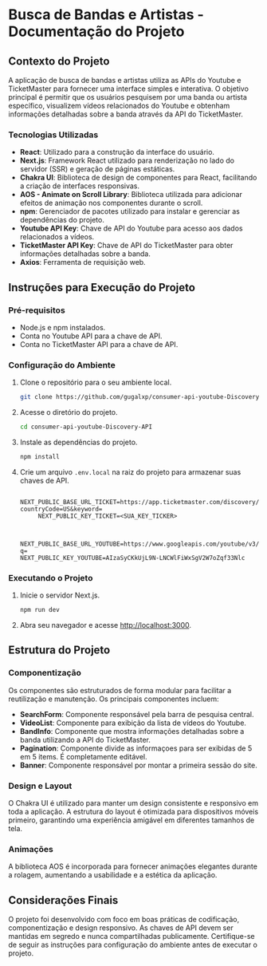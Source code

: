 # Busca de Bandas e Artistas - Documentação do Projeto

## Contexto do Projeto

A aplicação de busca de bandas e artistas utiliza as APIs do Youtube e TicketMaster para fornecer uma interface simples e interativa. O objetivo principal é permitir que os usuários pesquisem por uma banda ou artista específico, visualizem vídeos relacionados do Youtube e obtenham informações detalhadas sobre a banda através da API do TicketMaster.

### Tecnologias Utilizadas

- **React**: Utilizado para a construção da interface do usuário.
- **Next.js**: Framework React utilizado para renderização no lado do servidor (SSR) e geração de páginas estáticas.
- **Chakra UI**: Biblioteca de design de componentes para React, facilitando a criação de interfaces responsivas.
- **AOS - Animate on Scroll Library**: Biblioteca utilizada para adicionar efeitos de animação nos componentes durante o scroll.
- **npm**: Gerenciador de pacotes utilizado para instalar e gerenciar as dependências do projeto.
- **Youtube API Key**: Chave de API do Youtube para acesso aos dados relacionados a vídeos.
- **TicketMaster API Key**: Chave de API do TicketMaster para obter informações detalhadas sobre a banda.
- **Axios**: Ferramenta de requisição web.

## Instruções para Execução do Projeto

### Pré-requisitos

- Node.js e npm instalados.
- Conta no Youtube API para a chave de API.
- Conta no TicketMaster API para a chave de API.

### Configuração do Ambiente

1. Clone o repositório para o seu ambiente local.
   ```bash
   git clone https://github.com/gugalxp/consumer-api-youtube-Discovery-API.git
   ```

2. Acesse o diretório do projeto.
   ```bash
   cd consumer-api-youtube-Discovery-API
   ```

3. Instale as dependências do projeto.
   ```bash
   npm install
   ```

4. Crie um arquivo `.env.local` na raiz do projeto para armazenar suas chaves de API.
   ```
        NEXT_PUBLIC_BASE_URL_TICKET=https://app.ticketmaster.com/discovery/v2/events.json?countryCode=US&keyword=
        NEXT_PUBLIC_KEY_TICKET=<SUA_KEY_TICKER>
    ```
    ```


    NEXT_PUBLIC_BASE_URL_YOUTUBE=https://www.googleapis.com/youtube/v3/search?q=
    NEXT_PUBLIC_KEY_YOUTUBE=AIzaSyCKkUjL9N-LNCWlFiWxSgV2W7oZqf33Nlc

   ```

### Executando o Projeto

1. Inicie o servidor Next.js.
   ```bash
   npm run dev
   ```

2. Abra seu navegador e acesse [http://localhost:3000](http://localhost:3000).

## Estrutura do Projeto

### Componentização

Os componentes são estruturados de forma modular para facilitar a reutilização e manutenção. Os principais componentes incluem:

- **SearchForm**: Componente responsável pela barra de pesquisa central.
- **VideoList**: Componente para exibição da lista de vídeos do Youtube.
- **BandInfo**: Componente que mostra informações detalhadas sobre a banda utilizando a API do TicketMaster.
- **Pagination**: Componente divide as informaçoes para ser exibidas de 5 em 5 items. É completamente editável.
- **Banner**: Componente responsável por montar a primeira sessão do site.
  
### Design e Layout

O Chakra UI é utilizado para manter um design consistente e responsivo em toda a aplicação. A estrutura do layout é otimizada para dispositivos móveis primeiro, garantindo uma experiência amigável em diferentes tamanhos de tela.

### Animações

A biblioteca AOS é incorporada para fornecer animações elegantes durante a rolagem, aumentando a usabilidade e a estética da aplicação.

## Considerações Finais

O projeto foi desenvolvido com foco em boas práticas de codificação, componentização e design responsivo. As chaves de API devem ser mantidas em segredo e nunca compartilhadas publicamente. Certifique-se de seguir as instruções para configuração do ambiente antes de executar o projeto.
